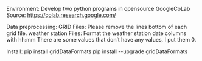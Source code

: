 Environment: 
 Develop two python programs in opensource GoogleCoLab
 Source: https://colab.research.google.com/
 
Data preprocessing:
 GRID Files:
  Please remove the lines bottom of each grid file.
 weather station Files: 
  Format the weather station date columns with hh:mm
  There are some values that don’t have any values, I put them 0.
  
Install:
 pip install gridDataFormats
 pip install --upgrade gridDataFormats


